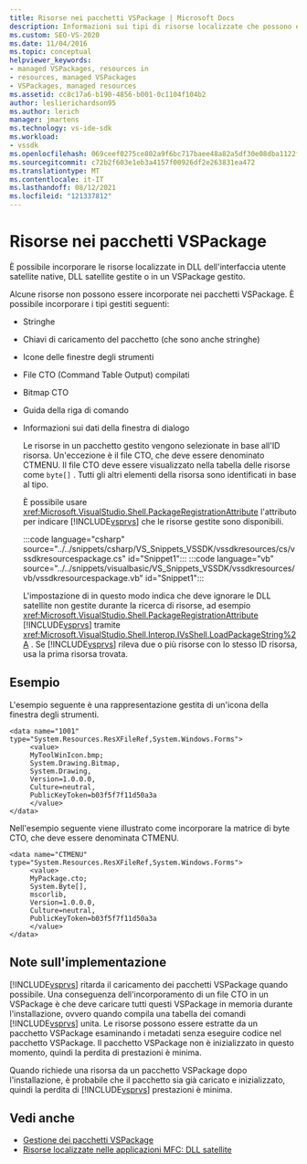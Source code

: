 ```yaml
---
title: Risorse nei pacchetti VSPackage | Microsoft Docs
description: Informazioni sui tipi di risorse localizzate che possono essere incorporati nei pacchetti VSPackage. È anche possibile incorporare le risorse nelle DLL native dell'interfaccia utente satellite o nelle DLL satellite gestite.
ms.custom: SEO-VS-2020
ms.date: 11/04/2016
ms.topic: conceptual
helpviewer_keywords:
- managed VSPackages, resources in
- resources, managed VSPackages
- VSPackages, managed resources
ms.assetid: cc8c17a6-b190-4856-b001-0c1104f104b2
author: leslierichardson95
ms.author: lerich
manager: jmartens
ms.technology: vs-ide-sdk
ms.workload:
- vssdk
ms.openlocfilehash: 069ceef0275ce802a9f6bc717baee48a82a5df30e08dba1122f75ea429c2cac8
ms.sourcegitcommit: c72b2f603e1eb3a4157f00926df2e263831ea472
ms.translationtype: MT
ms.contentlocale: it-IT
ms.lasthandoff: 08/12/2021
ms.locfileid: "121337812"
---
```

# <a name="resources-in-vspackages"></a>Risorse nei pacchetti VSPackage
È possibile incorporare le risorse localizzate in DLL dell'interfaccia utente satellite native, DLL satellite gestite o in un VSPackage gestito.

 Alcune risorse non possono essere incorporate nei pacchetti VSPackage. È possibile incorporare i tipi gestiti seguenti:

- Stringhe

- Chiavi di caricamento del pacchetto (che sono anche stringhe)

- Icone delle finestre degli strumenti

- File CTO (Command Table Output) compilati

- Bitmap CTO

- Guida della riga di comando

- Informazioni sui dati della finestra di dialogo

  Le risorse in un pacchetto gestito vengono selezionate in base all'ID risorsa. Un'eccezione è il file CTO, che deve essere denominato CTMENU. Il file CTO deve essere visualizzato nella tabella delle risorse come `byte[]` . Tutti gli altri elementi della risorsa sono identificati in base al tipo.

  È possibile usare <xref:Microsoft.VisualStudio.Shell.PackageRegistrationAttribute> l'attributo per indicare [!INCLUDE[vsprvs](../../code-quality/includes/vsprvs_md.md)] che le risorse gestite sono disponibili.

  :::code language="csharp" source="../../snippets/csharp/VS_Snippets_VSSDK/vssdkresources/cs/vssdkresourcespackage.cs" id="Snippet1":::
  :::code language="vb" source="../../snippets/visualbasic/VS_Snippets_VSSDK/vssdkresources/vb/vssdkresourcespackage.vb" id="Snippet1":::

  L'impostazione di in questo modo indica che deve ignorare le DLL satellite non gestite durante la ricerca di risorse, ad esempio <xref:Microsoft.VisualStudio.Shell.PackageRegistrationAttribute> [!INCLUDE[vsprvs](../../code-quality/includes/vsprvs_md.md)] tramite <xref:Microsoft.VisualStudio.Shell.Interop.IVsShell.LoadPackageString%2A> . Se [!INCLUDE[vsprvs](../../code-quality/includes/vsprvs_md.md)] rileva due o più risorse con lo stesso ID risorsa, usa la prima risorsa trovata.

## <a name="example"></a>Esempio
 L'esempio seguente è una rappresentazione gestita di un'icona della finestra degli strumenti.

```
<data name="1001"
type="System.Resources.ResXFileRef,System.Windows.Forms">
     <value>
     MyToolWinIcon.bmp;
     System.Drawing.Bitmap,
     System.Drawing,
     Version=1.0.0.0,
     Culture=neutral,
     PublicKeyToken=b03f5f7f11d50a3a
     </value>
</data>
```

 Nell'esempio seguente viene illustrato come incorporare la matrice di byte CTO, che deve essere denominata CTMENU.

```
<data name="CTMENU"
type="System.Resources.ResXFileRef,System.Windows.Forms">
     <value>
     MyPackage.cto;
     System.Byte[],
     mscorlib,
     Version=1.0.0.0,
     Culture=neutral,
     PublicKeyToken=b03f5f7f11d50a3a
     </value>
</data>
```

## <a name="implementation-notes"></a>Note sull'implementazione
 [!INCLUDE[vsprvs](../../code-quality/includes/vsprvs_md.md)] ritarda il caricamento dei pacchetti VSPackage quando possibile. Una conseguenza dell'incorporamento di un file CTO in un VSPackage è che deve caricare tutti questi VSPackage in memoria durante l'installazione, ovvero quando compila una tabella dei comandi [!INCLUDE[vsprvs](../../code-quality/includes/vsprvs_md.md)] unita. Le risorse possono essere estratte da un pacchetto VSPackage esaminando i metadati senza eseguire codice nel pacchetto VSPackage. Il pacchetto VSPackage non è inizializzato in questo momento, quindi la perdita di prestazioni è minima.

 Quando richiede una risorsa da un pacchetto VSPackage dopo l'installazione, è probabile che il pacchetto sia già caricato e inizializzato, quindi la perdita di [!INCLUDE[vsprvs](../../code-quality/includes/vsprvs_md.md)] prestazioni è minima.

## <a name="see-also"></a>Vedi anche
- [Gestione dei pacchetti VSPackage](../../extensibility/managing-vspackages.md)
- [Risorse localizzate nelle applicazioni MFC: DLL satellite](/cpp/build/localized-resources-in-mfc-applications-satellite-dlls)
